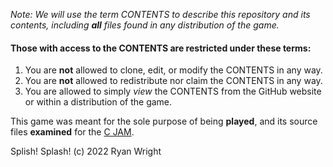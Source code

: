 *Note: We will use the term CONTENTS to describe this repository and its contents, including **all** files found in any distribution of the game.*

#### Those with access to the CONTENTS are restricted under these terms:

1. You are **not** allowed to clone, edit, or modify the CONTENTS in any way.
2. You are **not** allowed to redistribute nor claim the CONTENTS in any way.
3. You are allowed to simply *view* the CONTENTS from the GitHub website or within a distribution of the game.

This game was meant for the sole purpose of being **played**, and its source files **examined** for the [C JAM](https://itch.io/jam/c-jam).

Splish! Splash! (c) 2022 Ryan Wright
